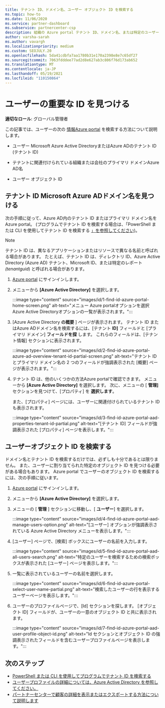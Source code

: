 ```yaml
---
title: テナント ID、ドメイン名、ユーザー オブジェクト ID を検索する
ms.topic: how-to
ms.date: 11/06/2020
ms.service: partner-dashboard
ms.subservice: partnercenter-csp
description: 組織の Azure portal テナント ID、ドメイン名、または特定のユーザー オブジェクト ID Azure AD ID を検索する方法について説明します。 一部のタスクでは、この情報が必要です。
author: varsha-sarah
ms.author: vavargh
ms.localizationpriority: medium
ms.custom: SEOJULY.20
ms.openlocfilehash: 5da41cdbfa7aa1780b31e170a2398e8e7c65df27
ms.sourcegitcommit: 7063fdddee77ad2d8e627ab3c806f76d173ab652
ms.translationtype: MT
ms.contentlocale: ja-JP
ms.lasthandoff: 05/19/2021
ms.locfileid: "110150864"
---
```

# <a name="locate-important-ids-for-a-user"></a>ユーザーの重要な ID を見つける

**適切なロール**: グローバル管理者

この記事では、ユーザーの次の [情報Azure portal](https://portal.azure.com/) を検索する方法について説明します。

- ユーザー Microsoft Azure Active DirectoryまたはAzure ADのテナント ID (テナント ID)

- テナントに関連付けられている組織または会社のプライマリ ドメインAzure AD名

- ユーザー オブジェクト ID

## <a name="find-the-microsoft-azure-ad-tenant-id-and-primary-domain-name"></a>テナント ID Microsoft Azure ADドメイン名を見つける

次の手順に従って、Azure AD内のテナント ID またはプライマリ ドメイン名をAzure portal。 (プログラムでテナント ID を検索する場合は、「PowerShell または CLI を使用してテナント ID を検索する [」を参照してください](/azure/active-directory/fundamentals/active-directory-how-to-find-tenant#find-tenant-id-with-powershell))。

> [!NOTE]
> テナント ID は、異なるアプリケーションまたはリソースで異なる名前と呼ばれる場合があります。 たとえば、テナント ID は、ディレクトリ ID、Azure Active Directory (Azure AD) テナント、Microsoft ID、または特定のレポート *(tenantguid*) と呼ばれる場合があります。

1. [Azure portal](https://portal.azure.com/) にサインインします。

2. メニューから **[Azure Active Directory]** を選択します。

   :::image type="content" source="images/id/1-find-id-azure-portal-home-screen.png" alt-text="メニュー Azure portalオプションを選択Azure Active Directoryオプションの一覧が表示されます。":::

3. [Azure Active Directory **の概要** ] ページが表示されます。 テナント ID またはAzure ADドメイン名を検索するには、[テナント **ID]** フィールドと [プライマリ ドメイン] **フィールドを探** します。 これらのフィールドは、[テナント情報] セクションに表示されます。

   :::image type="content" source="images/id/2-find-id-azure-portal-azure-ad-overview-tenant-id-partial-screen.png" alt-text="テナント ID とプライマリ ドメイン名の 2 つのフィールドが強調表示された [概要] ページが表示されます。":::

4. テナント ID は、他のいくつかの方法Azure portalで確認できます。 メニューから **[Azure Active Directory]** を選択します。 次に、メニューの [ **管理]** セクションを見つけて、[プロパティ] を **選択します**。

   また、[プロパティ] ページには、ユーザーに関連付けられているテナント ID も表示されます。

   :::image type="content" source="images/id/3-find-id-azure-portal-aad-properties-tenant-id-partial.png" alt-text="[テナント ID] フィールドが強調表示された [プロパティ] ページを表示します。":::

## <a name="find-the-user-object-id"></a>ユーザーオブジェクト ID を検索する

ドメイン名とテナント ID を検索するだけでは、必ずしも十分であるとは限りません。 また、ユーザーに割り当てられた特定のオブジェクト ID を見つける必要がある場合もあります。 Azure portal でユーザーのオブジェクト ID を検索するには、次の手順に従います。

1. [Azure portal](https://portal.azure.com/) にサインインします。

2. メニューから **[Azure Active Directory]** を選択します。

3. メニューの [ **管理** ] セクションに移動し、[ **ユーザー**] を選択します。

      :::image type="content" source="images/id/4-find-id-azure-portal-aad-manage-users-option.png" alt-text="[ユーザー] オプションが強調表示されている Azure Active Directory メニューを表示します。":::

4. [ユーザー] ページで、[検索] ボックスにユーザーの名前を入力します。

      :::image type="content" source="images/id/5-find-id-azure-portal-aad-all-users-search.png" alt-text="特定のユーザーを検索するための検索ボックスが表示された [ユーザー] ページを表示します。":::

5. 一覧に表示されているユーザーの名前を選択します。  

      :::image type="content" source="images/id/6-find-id-azure-portal-select-user-name-partial.png" alt-text="検索したユーザーの行を表示するユーザーページを表示します。":::

6. ユーザーのプロファイルページで、[Id] セクションを探します。 [オブジェクト ID] フィールドが、ユーザーの一意のオブジェクト ID と共に表示されます。

      :::image type="content" source="images/id/7-find-id-azure-portal-aad-user-profile-object-id.png" alt-text="Id セクションとオブジェクト ID の強調表示されたフィールドを含むユーザープロファイルページを表示します。":::

## <a name="next-steps"></a>次のステップ

- [PowerShell または CLI を使用してプログラムでテナント ID を検索する](/azure/active-directory/fundamentals/active-directory-how-to-find-tenant)
- [ユーザープロファイルの詳細については、Azure Active Directory を参照してください。](/azure/active-directory/fundamentals/active-directory-users-profile-azure-portal)
- [パートナーセンターで顧客の詳細を表示またはエクスポートする方法について説明します](see-your-customer-list.md)

